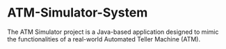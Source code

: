 # ATM-Simulator-System
The ATM Simulator project is a Java-based application designed to mimic the functionalities of a real-world Automated Teller Machine (ATM).
